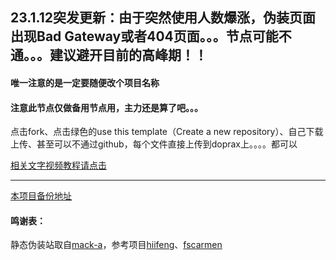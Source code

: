 
## 23.1.12突发更新：由于突然使用人数爆涨，伪装页面出现Bad Gateway或者404页面。。。节点可能不通。。。建议避开目前的高峰期！！

#### 唯一注意的是一定要随便改个项目名称

#### 注意此节点仅做备用节点用，主力还是算了吧。。。

点击fork、点击绿色的use this template（Create a new repository）、自己下载上传、甚至可以不通过github，每个文件直接上传到doprax上。。。。都可以

[相关文字视频教程请点击](https://ygkkk.blogspot.com/2023/01/doprax-xray-v2ray-cdn.html)

---------------------------------------------------------------------------------------

[本项目备份地址](https://gitlab.com/rwkgyg/doprax-xray)
#### 鸣谢表：
静态伪装站取自[mack-a](https://github.com/mack-a/v2ray-agent)，参考项目[hiifeng](https://github.com/hiifeng/V2ray-for-Doprax)、[fscarmen](https://github.com/fscarmen2/V2-for-Doprax)


